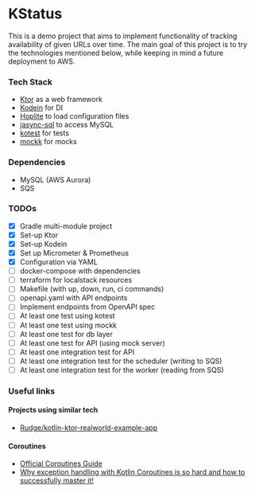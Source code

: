 # KStatus

This is a demo project that aims to implement functionality 
of tracking availability of given URLs over time.
The main goal of this project is to try the technologies mentioned below, 
while keeping in mind a future deployment to AWS.

### Tech Stack

* [Ktor](https://github.com/ktorio/ktor) as a web framework
* [Kodein](https://github.com/Kodein-Framework/Kodein-DI) for DI
* [Hoplite](https://github.com/sksamuel/hoplite) to load configuration files
* [jasync-sql](https://github.com/jasync-sql/jasync-sql) to access MySQL
* [kotest](https://github.com/kotest/kotest) for tests
* [mockk](https://github.com/mockk/mockk) for mocks

### Dependencies

* MySQL (AWS Aurora)
* SQS

### TODOs

- [x] Gradle multi-module project
- [x] Set-up Ktor
- [x] Set-up Kodein
- [x] Set up Micrometer & Prometheus
- [x] Configuration via YAML
- [ ] docker-compose with dependencies
- [ ] terraform for localstack resources
- [ ] Makefile (with up, down, run, ci commands)
- [ ] openapi.yaml with API endpoints
- [ ] Implement endpoints from OpenAPI spec
- [ ] At least one test using kotest
- [ ] At least one test using mockk
- [ ] At least one test for db layer
- [ ] At least one test for API (using mock server)
- [ ] At least one integration test for API
- [ ] At least one integration test for the scheduler (writing to SQS)
- [ ] At least one integration test for the worker (reading from SQS)

### Useful links

#### Projects using similar tech

- [Rudge/kotlin-ktor-realworld-example-app](https://github.com/Rudge/kotlin-ktor-realworld-example-app)

#### Coroutines

- [Official Coroutines Guide](https://kotlinlang.org/docs/reference/coroutines/coroutines-guide.html)
- [Why exception handling with Kotlin Coroutines is so hard and how to successfully master it!](https://www.lukaslechner.com/why-exception-handling-with-kotlin-coroutines-is-so-hard-and-how-to-successfully-master-it/)